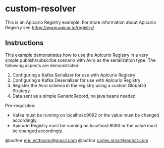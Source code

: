 # custom-resolver

This is an Apicurio Registry example. For more information about Apicurio Registry see https://www.apicur.io/registry/

## Instructions


This example demonstrates how to use the Apicurio Registry in a very simple publish/subscribe
scenario with Avro as the serialization type.  The following aspects are demonstrated:

<ol>
<li>Configuring a Kafka Serializer for use with Apicurio Registry</li>
<li>Configuring a Kafka Deserializer for use with Apicurio Registry</li>
<li>Register the Avro schema in the registry using a custom Global Id Strategy</li>
<li>Data sent as a simple GenericRecord, no java beans needed</li>
</ol>

Pre-requisites:

<ul>
<li>Kafka must be running on localhost:9092 or the value must be changed accordingly.</li>
<li>Apicurio Registry must be running on localhost:8080 or the value must be changed accordingly.</li>
</ul>

@author eric.wittmann@gmail.com
@author carles.arnal@redhat.com

